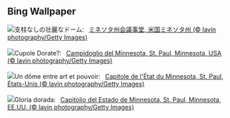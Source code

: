 ## Bing Wallpaper
![](https://www.bing.com/th?id=OHR.MinnesotaRotunda_JA-JP1387558437_UHD.jpg&w=1000)支柱なしの壮麗なドーム:&nbsp;&ensp;[ミネソタ州会議事堂, 米国ミネソタ州 (© lavin photography/Getty Images)](https://www.bing.com/th?id=OHR.MinnesotaRotunda_JA-JP1387558437_UHD.jpg)
<br><br/>
![](https://www.bing.com/th?id=OHR.MinnesotaRotunda_IT-IT5434409102_UHD.jpg&w=1000)Cupole Dorate?:&nbsp;&ensp;[Campidoglio del Minnesota, St. Paul, Minnesota, USA (© lavin photography/Getty Images)](https://www.bing.com/th?id=OHR.MinnesotaRotunda_IT-IT5434409102_UHD.jpg)
<br><br/>
![](https://www.bing.com/th?id=OHR.MinnesotaRotunda_FR-FR7400861841_UHD.jpg&w=1000)Un dôme entre art et pouvoir:&nbsp;&ensp;[Capitole de l'État du Minnesota, St. Paul, États-Unis (© lavin photography/Getty Images)](https://www.bing.com/th?id=OHR.MinnesotaRotunda_FR-FR7400861841_UHD.jpg)
<br><br/>
![](https://www.bing.com/th?id=OHR.MinnesotaRotunda_ES-ES1077273863_UHD.jpg&w=1000)Gloria dorada:&nbsp;&ensp;[Capitolio del Estado de Minnesota, St. Paul, Minnesota, EE.UU. (© lavin photography/Getty Images)](https://www.bing.com/th?id=OHR.MinnesotaRotunda_ES-ES1077273863_UHD.jpg)
<br><br/>
